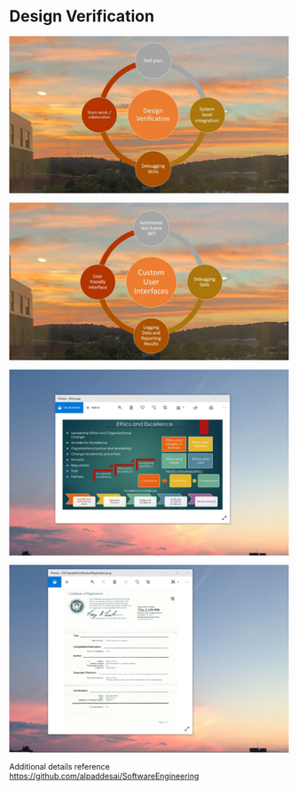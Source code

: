 # Design Verification

![image](DesignVerification.jpg)

![image](CustomUserInterfaces.jpg)

![image](EthicsandExcellence.png)

![image](USCopyrightCertificate.png)

Additional details reference https://github.com/alpaddesai/SoftwareEngineering
